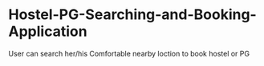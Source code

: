 # Hostel-PG-Searching-and-Booking-Application
User can search her/his  Comfortable nearby loction to book hostel or PG 
